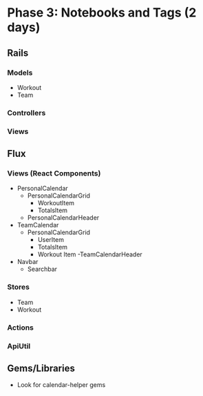 # Phase 3: Notebooks and Tags (2 days)

## Rails
### Models
* Workout
* Team

### Controllers

### Views

## Flux
### Views (React Components)
* PersonalCalendar
  - PersonalCalendarGrid
    - WorkoutItem
    - TotalsItem
  - PersonalCalendarHeader
* TeamCalendar
  - PersonalCalendarGrid
    - UserItem
    - TotalsItem
    - Workout Item
  -TeamCalendarHeader
* Navbar
  - Searchbar


### Stores
* Team
* Workout

### Actions

### ApiUtil

## Gems/Libraries
* Look for calendar-helper gems
